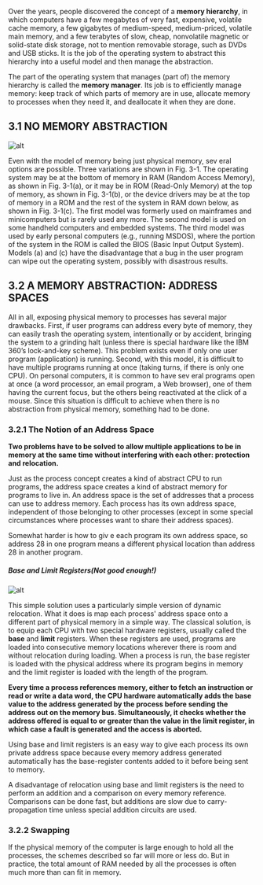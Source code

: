 Over the years, people discovered the concept of a __memory hierarchy__, in which computers have a few megabytes of very fast, expensive, volatile cache memory, a few gigabytes of medium-speed, medium-priced, volatile main memory, and a few terabytes of slow, cheap, nonvolatile magnetic or solid-state disk storage, not to mention removable storage, such as DVDs and USB sticks. It is the job of the operating system to abstract this hierarchy into a useful model and then manage the abstraction.


The part of the operating system that manages (part of) the memory hierarchy is called the __memory manager__. Its job is to efficiently manage memory: keep track of which parts of memory are in use, allocate memory to processes when they need it, and deallocate it when they are done.

## 3.1 NO MEMORY ABSTRACTION

![alt](http://images.slideplayer.com/24/7316428/slides/slide_3.jpg)

Even with the model of memory being just physical memory, sev eral options are possible. Three variations are shown in Fig. 3-1. The operating system may be at the bottom of memory in RAM (Random Access Memory), as shown in Fig. 3-1(a), or it may be in ROM (Read-Only Memory) at the top of memory, as shown in Fig. 3-1(b), or the device drivers may be at the top of memory in a ROM and the rest of the system in RAM down below, as shown in Fig. 3-1(c). The first model was formerly used on mainframes and minicomputers but is rarely used any more. The second model is used on some handheld computers and embedded systems. The third model was used by early personal computers (e.g., running MSDOS), where the portion of the system in the ROM is called the BIOS (Basic Input Output System). Models (a) and (c) have the disadvantage that a bug in the user program can wipe out the operating system, possibly with disastrous results.

## 3.2 A MEMORY ABSTRACTION: ADDRESS SPACES

All in all, exposing physical memory to processes has several major drawbacks. First, if user programs can address every byte of memory, they can easily trash the operating system, intentionally or by accident, bringing the system to a grinding halt (unless there is special hardware like the IBM 360’s lock-and-key scheme). This problem exists even if only one user program (application) is running. Second, with this model, it is difficult to have multiple programs running at once (taking turns, if there is only one CPU). On personal computers, it is common to have sev eral programs open at once (a word processor, an email program, a Web browser), one of them having the current focus, but the others being reactivated at the click of a mouse. Since this situation is difficult to achieve when there is no abstraction from physical memory, something had to be done.

### 3.2.1 The Notion of an Address Space

__Two problems have to be solved to allow multiple applications to be in memory at the same time without interfering with each other: protection and relocation.__

Just as the process concept creates a kind of abstract CPU to run programs, the address space creates a kind of abstract memory for programs to live in. An address space is the set of addresses that a process can use to address memory. Each process has its own address space, independent of those belonging to other processes (except in some special circumstances where processes want to share their address spaces).

Somewhat harder is how to giv e each program its own address space, so address 28 in one program means a different physical location than address 28 in another program.

##### Base and Limit Registers(Not good enough!)

![alt](http://slideplayer.com/slide/5117938/16/images/4/Base+and+Limit+Registers.jpg)

This simple solution uses a particularly simple version of dynamic relocation. What it does is map each process' address space onto a different part of physical memory in a simple way. The classical solution, is to equip each CPU with two special hardware registers, usually called the __base__ and __limit__ registers. When these registers are used, programs are loaded into consecutive memory locations wherever there is room and without relocation during loading. When a process is run, the base register is loaded with the physical address where its program begins in memory and the limit register is loaded with the length of the program.

__Every time a process references memory, either to fetch an instruction or read or write a data word, the CPU hardware automatically adds the base value to the address generated by the process before sending the address out on the memory bus. Simultaneously, it checks whether the address offered is equal to or greater than the value in the limit register, in which case a fault is generated and the access is aborted.__

Using base and limit registers is an easy way to give each process its own private address space because every memory address generated automatically has the base-register contents added to it before being sent to memory.

A disadvantage of relocation using base and limit registers is the need to perform an addition and a comparison on every memory reference. Comparisons can be done fast, but additions are slow due to carry-propagation time unless special addition circuits are used.

### 3.2.2 Swapping

If the physical memory of the computer is large enough to hold all the processes, the schemes described so far will more or less do. But in practice, the total amount of RAM needed by all the processes is often much more than can fit in memory.



